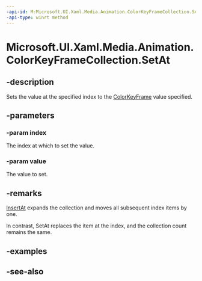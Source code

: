 ```yaml
---
-api-id: M:Microsoft.UI.Xaml.Media.Animation.ColorKeyFrameCollection.SetAt(System.UInt32,Microsoft.UI.Xaml.Media.Animation.ColorKeyFrame)
-api-type: winrt method
---
```


<!-- Method syntax
public void SetAt(System.UInt32 index, Windows.UI.Xaml.Media.Animation.ColorKeyFrame value)
-->

# Microsoft.UI.Xaml.Media.Animation.ColorKeyFrameCollection.SetAt

## -description
Sets the value at the specified index to the [ColorKeyFrame](colorkeyframe.md) value specified.

## -parameters
### -param index
The index at which to set the value.

### -param value
The value to set.

## -remarks
[InsertAt](colorkeyframecollection_insertat_35988440.md) expands the collection and moves all subsequent index items by one.

In contrast, SetAt replaces the item at the index, and the collection count remains the same.

## -examples

## -see-also
